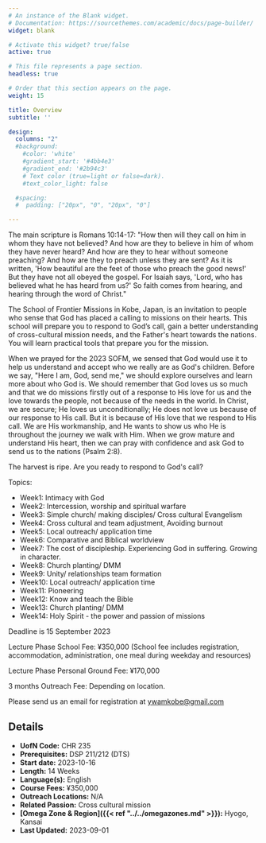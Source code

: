 ```yaml
---
# An instance of the Blank widget.
# Documentation: https://sourcethemes.com/academic/docs/page-builder/
widget: blank

# Activate this widget? true/false
active: true

# This file represents a page section.
headless: true

# Order that this section appears on the page.
weight: 15

title: Overview
subtitle: ''

design:
  columns: "2"
  #background:
    #color: 'white'
    #gradient_start: '#4bb4e3'
    #gradient_end: '#2b94c3'
    # Text color (true=light or false=dark).
    #text_color_light: false

  #spacing:
  #  padding: ["20px", "0", "20px", "0"]

---
```


The main scripture is Romans 10:14-17: "How then will they call on him in whom they have not believed? And how are they to believe in him of whom they have never heard? And how are they to hear without someone preaching? And how are they to preach unless they are sent? As it is written, 'How beautiful are the feet of those who preach the good news!' But they have not all obeyed the gospel. For Isaiah says, 'Lord, who has believed what he has heard from us?' So faith comes from hearing, and hearing through the word of Christ."

The School of Frontier Missions in Kobe, Japan, is an invitation to people who sense that God has placed a calling to missions on their hearts. This school will prepare you to respond to God’s call, gain a better understanding of cross-cultural mission needs, and the Father's heart towards the nations. You will learn practical tools that prepare you for the mission.

When we prayed for the 2023 SOFM, we sensed that God would use it to help us understand and accept who we really are as God's children. Before we say, "Here I am, God, send me," we should explore ourselves and learn more about who God is. We should remember that God loves us so much and that we do missions firstly out of a response to His love for us and the love towards the people, not because of the needs in the world. In Christ, we are secure; He loves us unconditionally; He does not love us because of our response to His call. But it is because of His love that we respond to His call. We are His workmanship, and He wants to show us who He is throughout the journey we walk with Him. When we grow mature and understand His heart, then we can pray with confidence and ask God to send us to the nations (Psalm 2:8).

The harvest is ripe. Are you ready to respond to God's call?

Topics: 

* Week1: Intimacy with God
* Week2: Intercession, worship and spiritual warfare
* Week3: Simple church/ making disciples/ Cross cultural Evangelism
* Week4: Cross cultural and team adjustment, Avoiding burnout
* Week5: Local outreach/ application time
* Week6: Comparative and Biblical worldview
* Week7: The cost of discipleship. Experiencing God in suffering. Growing in character.
* Week8: Church planting/ DMM
* Week9: Unity/ relationships team formation
* Week10: Local outreach/ application time
* Week11: Pioneering
* Week12: Know and teach the Bible
* Week13: Church planting/ DMM
* Week14: Holy Spirit - the power and passion of missions

Deadline is 15 September 2023

Lecture Phase School Fee: ¥350,000
(School fee includes registration, accommodation, administration, one meal during weekday and resources)

Lecture Phase Personal Ground Fee: ¥170,000

3 months Outreach Fee: Depending on location.

Please send us an email for registration at ywamkobe@gmail.com

## Details

* **UofN Code:** CHR 235
* **Prerequisites:** DSP 211/212 (DTS)
* **Start date:** 2023-10-16
* **Length:** 14 Weeks
* **Language(s):** English
* **Course Fees:** ¥350,000
* **Outreach Locations:** N/A
* **Related Passion:** Cross cultural mission
* **[Omega Zone & Region]({{< ref "../../omegazones.md" >}}):** Hyogo, Kansai
* **Last Updated:** 2023-09-01
